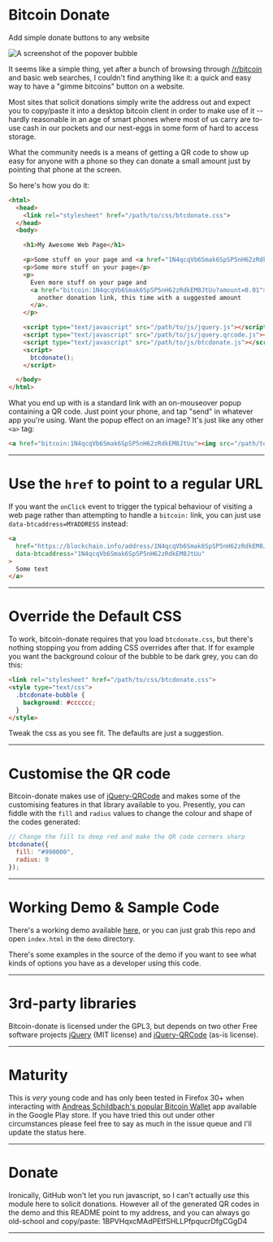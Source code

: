 # Bitcoin Donate

Add simple donate buttons to any website

![A screenshot of the popover bubble](https://raw.githubusercontent.com/danielquinn/bitcoin-donate/master/screenshot.png "Screenshot")

It seems like a simple thing, yet after a bunch of browsing through
[/r/bitcoin](http://www.reddit.com/r/bitcoin) and basic web searches, I couldn't
find anything like it: a quick and easy way to have a "gimme bitcoins" button on
a website.

Most sites that solicit donations simply write the address out and expect you to
copy/paste it into a desktop bitcoin client in order to make use of it -- hardly
reasonable in an age of smart phones where most of us carry are to-use cash in
our pockets and our nest-eggs in some form of hard to access storage.

What the community needs is a means of getting a QR code to show up easy for
anyone with a phone so they can donate a small amount just by pointing that
phone at the screen.

So here's how you do it:

```html
<html>
  <head>
    <link rel="stylesheet" href="/path/to/css/btcdonate.css">
  </head>
  <body>

    <h1>My Awesome Web Page</h1>

    <p>Some stuff on your page and <a href="1N4qcqVb6Smak6SpSP5nH62zRdkEM8JtUu">a donation link</a></p>
    <p>Some more stuff on your page</p>
    <p>
      Even more stuff on your page and
      <a href="bitcoin:1N4qcqVb6Smak6SpSP5nH62zRdkEM8JtUu?amount=0.01">
        another donation link, this time with a suggested amount
      </a>.
    </p>

    <script type="text/javascript" src="/path/to/js/jquery.js"></script>
    <script type="text/javascript" src="/path/to/js/jquery.qrcode.js"></script>
    <script type="text/javascript" src="/path/to/js/btcdonate.js"></script>
    <script>
      btcdonate();
    </script>

  </body>
</html>
```

What you end up with is a standard link with an on-mouseover popup containing a
QR code.  Just point your phone, and tap "send" in whatever app you're using.
Want the popup effect on an image?  It's just like any other `<a>` tag:

```html
<a href="bitcoin:1N4qcqVb6Smak6SpSP5nH62zRdkEM8JtUu"><img src="/path/to/image.png" /></a>
```

---

# Use the `href` to point to a regular URL

If you want the `onClick` event to trigger the typical behaviour of visiting a
web page rather than attempting to handle a `bitcoin:` link, you can just use
`data-btcaddress=MYADDRESS` instead:

```html
<a
  href="https://blockchain.info/address/1N4qcqVb6Smak6SpSP5nH62zRdkEM8JtUu"
  data-btcaddress="1N4qcqVb6Smak6SpSP5nH62zRdkEM8JtUu"
>
  Some text
</a>
```

---

# Override the Default CSS

To work, bitcoin-donate requires that you load `btcdonate.css`, but there's
nothing stopping you from adding CSS overrides after that.  If for example you
want the background colour of the bubble to be dark grey, you can do this:

```html
<link rel="stylesheet" href="/path/to/css/btcdonate.css">
<style type="text/css">
  .btcdonate-bubble {
    background: #cccccc;
  }
</style>
```

Tweak the css as you see fit.  The defaults are just a suggestion.

---

# Customise the QR code

Bitcoin-donate makes use of [jQuery-QRCode](https://github.com/lrsjng/jQuery.qrcode)
and makes some of the customising features in that library available to you.
Presently, you can fiddle with the `fill` and `radius` values to change the
colour and shape of the codes generated:

```javascript
// Change the fill to deep red and make the QR code corners sharp
btcdonate({
  fill: "#990000",
  radius: 0
});
```

---

# Working Demo & Sample Code

There's a working demo available [here](http://danielquinn.github.io/projects/bitcoin-donate/demo/),
or you can just grab this repo and open `index.html` in the `demo` directory.

There's some examples in the source of the demo if you want to see what kinds
of options you have as a developer using this code.

---

# 3rd-party libraries

Bitcoin-donate is licensed under the GPL3, but depends on two other Free
software projects [jQuery](https://github.com/jquery/jquery) (MIT license) and
[jQuery-QRCode](https://github.com/lrsjng/jQuery.qrcode) (as-is license). 

---

# Maturity

This is *very* young code and has only been tested in Firefox 30+ when 
interacting with [Andreas Schildbach's popular Bitcoin Wallet](https://play.google.com/store/apps/details?id=de.schildbach.wallet)
app available in the Google Play store.  If you have tried this out under other
circumstances please feel free to say as much in the issue queue and I'll update
the status here.

---

# Donate

Ironically, GitHub won't let you run javascript, so I can't actually *use* this
module here to solicit donations.  However all of the generated QR codes in the
demo and this README point to my address, and you can always go old-school and
copy/paste: 1BPVHqxcMAdPEtfSHLLPfpqucrDfgCGgD4

---
